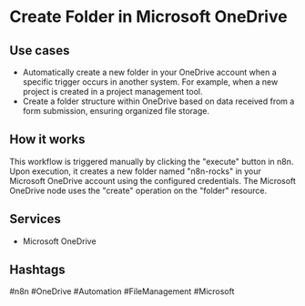 # Create Folder in Microsoft OneDrive

## Use cases

*   Automatically create a new folder in your OneDrive account when a specific trigger occurs in another system. For example, when a new project is created in a project management tool.
*   Create a folder structure within OneDrive based on data received from a form submission, ensuring organized file storage.

## How it works

This workflow is triggered manually by clicking the "execute" button in n8n.  Upon execution, it creates a new folder named "n8n-rocks" in your Microsoft OneDrive account using the configured credentials. The Microsoft OneDrive node uses the "create" operation on the "folder" resource.

## Services

*   Microsoft OneDrive

## Hashtags

#n8n #OneDrive #Automation #FileManagement #Microsoft
